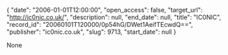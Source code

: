 {
  "date": "2006-01-01T12:00:00", 
  "open_access": false, 
  "target_url": "http://ic0nic.co.uk/", 
  "description": null, 
  "end_date": null, 
  "title": "IC0NIC", 
  "record_id": "20060101T120000/0p54hG/DWet1AeifTEcwdQ==", 
  "publisher": "ic0nic.co.uk", 
  "slug": 9713, 
  "start_date": null
}

None